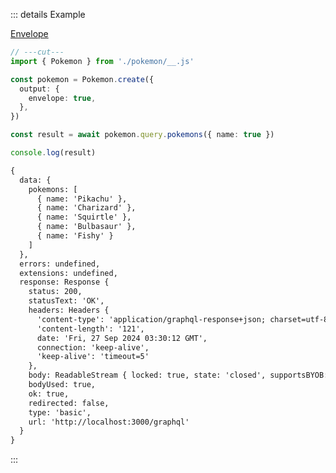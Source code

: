 ::: details Example

<div class="ExampleSnippet">
<a href="../../examples/output/envelope">Envelope</a>

<!-- dprint-ignore-start -->
```ts twoslash
// ---cut---
import { Pokemon } from './pokemon/__.js'

const pokemon = Pokemon.create({
  output: {
    envelope: true,
  },
})

const result = await pokemon.query.pokemons({ name: true })

console.log(result)
```
<!-- dprint-ignore-end -->

<!-- dprint-ignore-start -->
```txt
{
  data: {
    pokemons: [
      { name: 'Pikachu' },
      { name: 'Charizard' },
      { name: 'Squirtle' },
      { name: 'Bulbasaur' },
      { name: 'Fishy' }
    ]
  },
  errors: undefined,
  extensions: undefined,
  response: Response {
    status: 200,
    statusText: 'OK',
    headers: Headers {
      'content-type': 'application/graphql-response+json; charset=utf-8',
      'content-length': '121',
      date: 'Fri, 27 Sep 2024 03:30:12 GMT',
      connection: 'keep-alive',
      'keep-alive': 'timeout=5'
    },
    body: ReadableStream { locked: true, state: 'closed', supportsBYOB: true },
    bodyUsed: true,
    ok: true,
    redirected: false,
    type: 'basic',
    url: 'http://localhost:3000/graphql'
  }
}
```
<!-- dprint-ignore-end -->

</div>
:::
